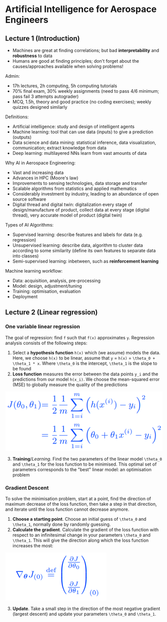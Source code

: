 # Artificial Intelligence for Aerospace Engineers

## Lecture 1 (Introduction)

- Machines are great at finding correlations; but bad **interpretability** and **robustness** to data
- Humans are good at finding principles; don't forget about the causes/approaches available when solving problems!

Admin:
- 17h lectures, 2h computing, 5h computing tutorials
- 70% final exam, 30% weekly assignments (need to pass 4/6 minimum; pass fail 3 attempts autograder)
- MCQ, 1.5h, theory and good practice (no coding exercises); weekly quizzes designed similarly

Definitions:
- Artificial intelligence: study and design of intelligent agents
- Machine learning: tool that can use data (inputs) to give a prediction (outputs)
- Data science and data mining: statistical inference, data visualization, communication; extract knowledge from data
- Deep learning: multilayered NNs learn from vast amounts of data

Why AI in Aerospace Engineering:
- Vast and increasing data
- Advances in HPC (Moore's law)
- Improvements to sensing technologies, data storage and transfer
- Scalable algorithms from statistics and applied mathematics
- Considerably investment by industry, leading to an abundance of open source software
- Digital thread and digital twin: digitalization every stage of design/manufacture of product, collect data at every stage (digital thread), very accurate model of product (digital twin)

Types of AI Algorithms:
- Supervised learning: describe features and labels for data (e.g. regression)
- Unsupervised learning: describe data, algorithm to cluster data according to some similarity (define its own features to separate data into classes)
- Semi-supervised learning: inbetween, such as **reinforcement learning** 

Machine learning workflow:
- Data: acquisition, analysis, pre-processing
- Model: design, adjustment/tuning
- Training: optimisation, evaluation
- Deployment

## Lecture 2 (Linear regression)

### One variable linear regression

The goal of regression: find `f` such that `f(x)` approximates `y`. Regression analysis consists of the following steps:

1. Select a **hypothesis function** `h(x)` which (we assume) models the data. Here, we choose `h(x)` to be linear, assume that `y` = `h(x)` = `\theta_0 + \theta_1 * x`. Where `\theta_0` is the intercept, `\theta_1` is the slope to be found
2. **Loss function** measures the error between the data points `y_i` and the predictions from our model `h(x_i)`. We choose the mean-squared error (MSE) to globally measure the quality of the predictions

![](img/mse-equation.PNG)

3. **Training**/*Learning*. Find the two parameters of the linear model `\theta_0` and `\theta_1` for the loss function to be minimised. This optimal set of parameters corresponds to the "best" linear model: an optimisation problem

### Gradient Descent

To solve the minimisation problem, start at a point, find the direction of maximum decrease of the loss function, then take a step in that direction, and iterate until the loss function cannot decrease anymore.

1. **Choose a starting point**. Choose an initial guess of `\theta_0` and `\theta_1`, normally done by randomly guessing.
2. **Calculate the gradient**. Calculate the gradient of the loss function with respect to an infinitesimal change in your parameters `\theta_0` and `\theta_1`. This will give the direction along which the loss function increases the most:

![](img/gradient-descent-equation.PNG)

3. **Update**. Take a small step in the direction of the most negative gradient (largest descent) and update your parameters `\theta_0` and `\theta_1`.